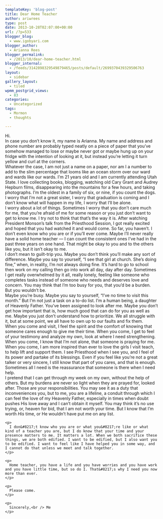 ```yaml
---
templateKey: 'blog-post'
title: Dear Home Teacher
author: ariwrees
type: post
date: 2013-10-28T02:07:00+00:00
url: /?p=533
blogger_blog:
  - www.igobyari.com
blogger_author:
  - Arianna Rees
blogger_permalink:
  - /2013/10/dear-home-teacher.html
blogger_internal:
  - /feeds/3142898329549879465/posts/default/2699370439329506763
layout:
  - sidebar
gallery_layout:
  - tiled
wpmm_postgrid_views:
  - 83
categories:
  - Uncategorized
tags:
  - Mormon
  - thoughts

---
```

<div dir="ltr" style="text-align: left;">
  <div>
    Hi.
  </div>
  
  <div>
  </div>
  
  <div>
    In case you don&#8217;t know it, my name is Arianna. My name and address and phone number are probably typed neatly on a piece of paper that you&#8217;ve somehow managed to lose or maybe never got or maybe hung up on your fridge with the intention of looking at it, but instead you&#8217;re letting it turn yellow and curl at the corners.
  </div>
  
  <div>
  </div>
  
  <div>
    Whatever the case, I am not just a name on a paper, nor am I a number to add to the slim percentage that looms like an ocean storm over our ward and wards like our wards. I&#8217;m 21 years old and I am currently attending Utah State. I love collecting books, blogging, watching old Cary Grant and Audrey Hepburn films, disappearing into the mountains for a few hours, and taking photographs. I&#8217;m the oldest in a family of six, or nine, if you count the dogs. I worry that I&#8217;m not a great sister, I worry that graduation is coming and I don&#8217;t know what will happen in my life, I worry that I&#8217;ll be alone.
  </div>
  
  <div>
  </div>
  
  <div>
    I worry about a lot of things. Sometimes I worry that you don&#8217;t care much for me, that you&#8217;re afraid of me for some reason or you just don&#8217;t want to get to know me. I try not to think that that&#8217;s the way it is. After watching President Monson&#8217;s talk from the Priesthood Session, I got really excited and hoped that you had watched it and would come. So far, you haven&#8217;t. I don&#8217;t even know who you are or if you&#8217;ll ever come. Maybe I&#8217;ll never really have a solid home teacher &#8212; I can count the consistent ones I&#8217;ve had in the past three years on one hand. That might be okay to you and to the others like you, but it isn&#8217;t okay to me.
  </div>
  
  <div>
  </div>
  
  <div>
    I don&#8217;t mean to guilt-trip you. Maybe you don&#8217;t think you&#8217;ll make any sort of difference. Maybe you say to yourself, &#8220;I see that girl at church. She&#8217;s doing fine,&#8221; when, in reality, I&#8217;m not always doing fine. It&#8217;s hard to go to school then work on my calling then go into work all day, day after day. Sometimes I get really overwhelmed by it all, really lonely, feeling like someone who completes tasks instead of someone who needs and deserves love and concern. You may think that I&#8217;m too busy for you, that you&#8217;d be a burden. But you wouldn&#8217;t be.
  </div>
  
  <div>
  </div>
  
  <div>
    Maybe you&#8217;re busy. Maybe you say to yourself, &#8220;I&#8217;ve no time to visit this month.&#8221; But I&#8217;m not just a task on a to-do list. I&#8217;m a human being, a daughter of Heavenly Father. You&#8217;ve been assigned to look after me. Maybe you don&#8217;t get how important that is, how much good that can do for you as well as me. Maybe you just don&#8217;t understand how to prioritize. We all struggle with it, but at some point, we all have to own up to our faults and fix them.
  </div>
  
  <div>
  </div>
  
  <div>
    When you come and visit, I feel the spirit and the comfort of knowing that someone cares enough to give me their time. When you come, I get to feel of your testimony and analyze my own, look at where I need strengthening. When you come, I know that I&#8217;m not alone, that someone is praying for me. When you come, I am more inspired than ever to love the girls I visit teach, to help lift and support them. I see Priesthood when I see you, and I feel of its power and partake of its blessings. Even if you feel like you&#8217;re not a great talker or very sincere, I still know that part of you cares, and that is enough. Sometimes all I need is the reassurance that someone is there when I need help.
  </div>
  
  <div>
  </div>
  
  <div>
    I pretend that I can get through my week on my own, without the help of others. But my burdens are never so light when they are prayed for, looked after. Those are your responsibilities. You may see it as a duty that inconveniences you, but to me, you are a lifeline, a conduit through which I can feel the love of my Heavenly Father, especially in times when doubt pushes His love away and I can&#8217;t obtain it myself. You may think it&#8217;s no use trying, or, heaven for bid, that I am not worth your time. But I know that I&#8217;m worth <i>His </i>time, or He wouldn&#8217;t have put me on any list.</p> 
    
    <p>
      I don&#8217;t know who you are or what you&#8217;re like or what kind of a teacher you are, but I do know that your time and your presence matters to me. It matters a lot. When we both sacrifice these things, we are both edified. I want to be edified, but I also want you to be edified. I want to feel like I have helped you in some way, and I cannot do that unless we meet and talk together.
    </p>
    
    <p>
      Home teacher, you have a life and you have worries and you have work and you have little time, but so do I. That&#8217;s why I need you now more than ever.
    </p>
    
    <p>
      Please come.
    </p>
    
    <p>
      Sincerely,<br /> Me
    </p>
  </div>
  
  <div>
  </div>
  
  <div>
  </div>
</div>